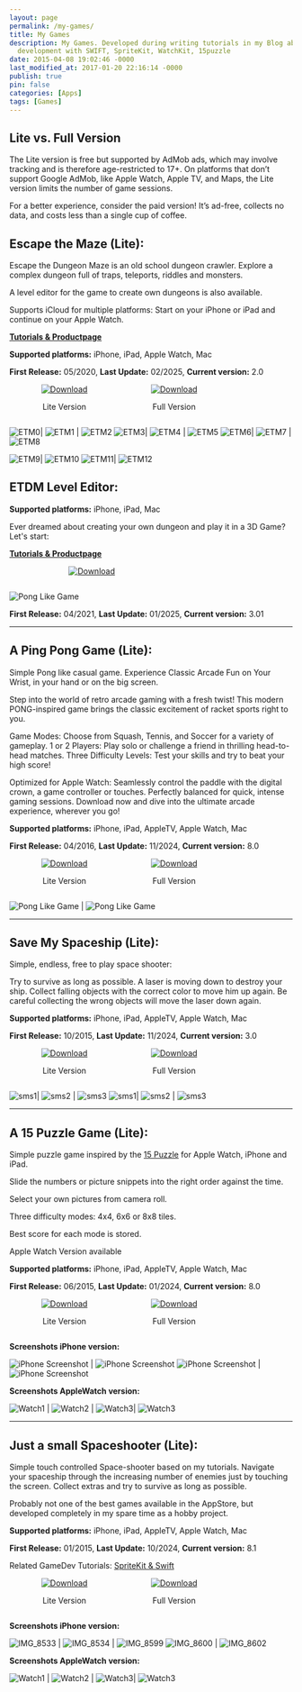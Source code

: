 ```yaml
---
layout: page
permalink: /my-games/
title: My Games
description: My Games. Developed during writing tutorials in my Blog about iOS game
  development with SWIFT, SpriteKit, WatchKit, 15puzzle
date: 2015-04-08 19:02:46 -0000
last_modified_at: 2017-01-20 22:16:14 -0000
publish: true
pin: false
categories: [Apps]
tags: [Games]
---
```


## Lite vs. Full Version 
The Lite version is free but supported by AdMob ads, which may involve tracking and is therefore age-restricted to 17+. On platforms that don’t support Google AdMob, like Apple Watch, Apple TV, and Maps, the Lite version limits the number of game sessions.

For a better experience, consider the paid version! It’s ad-free, collects no data, and costs less than a single cup of coffee.

## Escape the Maze (Lite):

Escape the Dungeon Maze is an old school dungeon crawler. Explore a complex dungeon full of traps, teleports, riddles and monsters.

A level editor for the game to create own dungeons is also available.

Supports iCloud for multiple platforms: Start on your iPhone or iPad and continue on your Apple Watch.

**[Tutorials & Productpage](/etdm)**

**Supported platforms:** iPhone, iPad, Apple Watch, Mac

**First Release:** 05/2020, **Last Update:** 02/2025, **Current version:** 2.0

<div style="display: flex; justify-content: space-around; align-items: center;">
  <div style="text-align: center;">
    <a href="https://apps.apple.com/app/escapethemaze-lite/id1606812171">
      <img src="/assets/Download.svg" alt="Download">
    </a>
    <p>Lite Version</p>
  </div>
  <div style="text-align: center;">
    <a href="https://apps.apple.com/app/escape-the-dungeon-maze/id1502853397">
      <img src="/assets/Download.svg" alt="Download" >
    </a>
    <p>Full Version</p>
  </div>
  <div></div>
</div>

![ETM0](/assets/games/ETM/ETMWatch0.png)| ![ETM1](/assets/games/ETM/ETMWatch1.png) | ![ETM2](/assets/games/ETM/ETMWatch2.png)
![ETM3](/assets/games/ETM/ETMWatch3.png)| ![ETM4](/assets/games/ETM/ETMWatch4.png) | ![ETM5](/assets/games/ETM/ETMWatch5.png)
![ETM6](/assets/games/ETM/ETMWatch6.png)| ![ETM7](/assets/games/ETM/ETMWatch7.png) | ![ETM8](/assets/games/ETM/ETMWatch8.png)


![ETM9](/assets/games/ETM/ETM0.png)| ![ETM10](/assets/games/ETM/ETM1.png) 
![ETM11](/assets/games/ETM/ETM2.png)| ![ETM12](/assets/games/ETM/ETM3.png) 

## ETDM Level Editor:

**Supported platforms:** iPhone, iPad, Mac

Ever dreamed about creating your own dungeon and play it in a 3D Game? Let's start: 

**[Tutorials & Productpage](/ETMEditorTutorials/ETMEditorTutorials)**

<div style="display: flex; justify-content: space-around; align-items: center;">
  <div style="text-align: center;">
    <a href="https://apps.apple.com/app/etdm-level-editor/id1561041898">
      <img src="/assets/Download.svg" alt="Download">
    </a>
    <p></p>
  </div>
  <div></div>
</div>

![Pong Like Game](/assets/ETMEditor/DetailMain.png)

**First Release:** 04/2021, **Last Update:** 01/2025, **Current version:** 3.01

---

## A Ping Pong Game (Lite):

Simple Pong like casual game. Experience Classic Arcade Fun on Your Wrist, in your hand or on the big screen.

Step into the world of retro arcade gaming with a fresh twist! This modern PONG-inspired game brings the classic excitement of racket sports right to you.

Game Modes: Choose from Squash, Tennis, and Soccer for a variety of gameplay.
1 or 2 Players: Play solo or challenge a friend in thrilling head-to-head matches.
Three Difficulty Levels: Test your skills and try to beat your high score!

Optimized for Apple Watch:
Seamlessly control the paddle with the digital crown, a game controller or touches.
Perfectly balanced for quick, intense gaming sessions.
Download now and dive into the ultimate arcade experience, wherever you go!

**Supported platforms:** iPhone, iPad, AppleTV, Apple Watch, Mac

**First Release:** 04/2016, **Last Update:** 11/2024, **Current version:** 8.0

<div style="display: flex; justify-content: space-around; align-items: center;">
  <div style="text-align: center;">
    <a href="https://apps.apple.com/app/a-ping-pong-game-lite/id1155659319">
      <img src="/assets/Download.svg" alt="Download">
    </a>
    <p>Lite Version</p>
  </div>
  <div style="text-align: center;">
    <a href="https://apps.apple.com/app/a-ping-pong-game/id1039082864">
      <img src="/assets/Download.svg" alt="Download" >
    </a>
    <p>Full Version</p>
  </div>
  <div></div>
</div>

![Pong Like Game](/assets/games/PPG/PingPongGif.gif) | ![Pong Like Game](/assets/games/PPG/PingPong.png) 


---

## Save My Spaceship (Lite):

Simple, endless, free to play space shooter:

Try to survive as long as possible. A laser is moving down to destroy your ship. Collect falling objects with the correct color to move him up again. Be careful collecting the wrong objects will move the laser down again.

**Supported platforms:** iPhone, iPad, AppleTV, Apple Watch, Mac

**First Release:** 10/2015, **Last Update:** 11/2024, **Current version:** 3.0

<div style="display: flex; justify-content: space-around; align-items: center;">
  <div style="text-align: center;">
    <a href="https://apps.apple.com/app/save-my-spaceship-lite/id1605724395">
      <img src="/assets/Download.svg" alt="Download">
    </a>
    <p>Lite Version</p>
  </div>
  <div style="text-align: center;">
    <a href="https://apps.apple.com/app/save-my-spaceship/id970195914">
      <img src="/assets/Download.svg" alt="Download" >
    </a>
    <p>Full Version</p>
  </div>
  <div></div>
</div>

![sms1](/assets/games/SMS/sms1.png)| ![sms2](/assets/games/SMS/sms2.png) | ![sms3](/assets/games/SMS/sms3.jpg)
![sms1](/assets/games/SMS/SMSWatch1.png)| ![sms2](/assets/games/SMS/SMSWatch2.png) | ![sms3](/assets/games/SMS/SMSWatch3.png)

---

## A 15 Puzzle Game (Lite):

Simple puzzle game inspired by the [15 Puzzle](https://en.wikipedia.org/wiki/15_puzzle) for Apple Watch, iPhone and iPad.

Slide the numbers or picture snippets into the right order against the time.

Select your own pictures from camera roll.

Three difficulty modes: 4x4, 6x6 or 8x8 tiles.

Best score for each mode is stored.

Apple Watch Version available

**Supported platforms:** iPhone, iPad, AppleTV, Apple Watch, Mac

**First Release:** 06/2015, **Last Update:** 01/2024, **Current version:** 8.0

<div style="display: flex; justify-content: space-around; align-items: center;">
  <div style="text-align: center;">
    <a href="https://apps.apple.com/app/a-15-puzzle-game-lite/id1604439133">
      <img src="/assets/Download.svg" alt="Download">
    </a>
    <p>Lite Version</p>
  </div>
  <div style="text-align: center;">
    <a href="https://apps.apple.com/app/a-15-puzzle-game-watch-phone/id997514879">
      <img src="/assets/Download.svg" alt="Download" >
    </a>
    <p>Full Version</p>
  </div>
  <div></div>
</div>

**Screenshots iPhone version:**

![iPhone Screenshot](/assets/games/APG/APG1.png) | ![iPhone Screenshot](/assets/games/APG/APG2.png) 
![iPhone Screenshot](/assets/games/APG/APG3.png) | ![iPhone Screenshot](/assets/games/APG/APG4.png)

**Screenshots AppleWatch version:**

![Watch1](/assets/games/APG/APGIOS1.png) | ![Watch2](/assets/games/APG/APGIOS2.png) | ![Watch3](/assets/games/APG/APGIOS3.png)| ![Watch3](/assets/games/APG/APGIOS4.png)


---

## Just a small Spaceshooter (Lite):

Simple touch controlled Space-shooter based on my tutorials. 
Navigate your spaceship through the increasing number of enemies just by touching the screen. Collect extras and try to survive as long as possible.

Probably not one of the best games available in the AppStore, but developed completely in my spare time as a hobby project. 

**Supported platforms:** iPhone, iPad, AppleTV, Apple Watch, Mac

**First Release:** 01/2015, **Last Update:** 10/2024, **Current version:** 8.1

Related GameDev Tutorials: [SpriteKit & Swift](https://developerplayground.net)

<div style="display: flex; justify-content: space-around; align-items: center;">
  <div style="text-align: center;">
    <a href="https://apps.apple.com/app/just-a-small-spaceshooter-lite/id949662362">
      <img src="/assets/Download.svg" alt="Download">
    </a>
    <p>Lite Version</p>
  </div>
  <div style="text-align: center;">
    <a href="https://apps.apple.com/app/just-a-small-spaceshooter/id1449062544">
      <img src="/assets/Download.svg" alt="Download" >
    </a>
    <p>Full Version</p>
  </div>
  <div></div>
</div>

**Screenshots iPhone version:**

![IMG_8533](/assets/games/YASS/IMG_8533-1.jpg) | ![IMG_8534](/assets/games/YASS/IMG_8534-1.jpg) | ![IMG_8599](/assets/games/YASS/IMG_8599-1.jpg)
![IMG_8600](/assets/games/YASS/IMG_8600-1.jpg) | ![IMG_8602](/assets/games/YASS//IMG_8602-1.jpg)

**Screenshots AppleWatch version:**

![Watch1](/assets/games/YASS/YASSWatch0.png) | ![Watch2](/assets/games/YASS/YASSWatch1.png) | ![Watch3](/assets/games/YASS/YASSWatch2.png)| ![Watch3](/assets/games/YASS/YASSWatch3.png)


